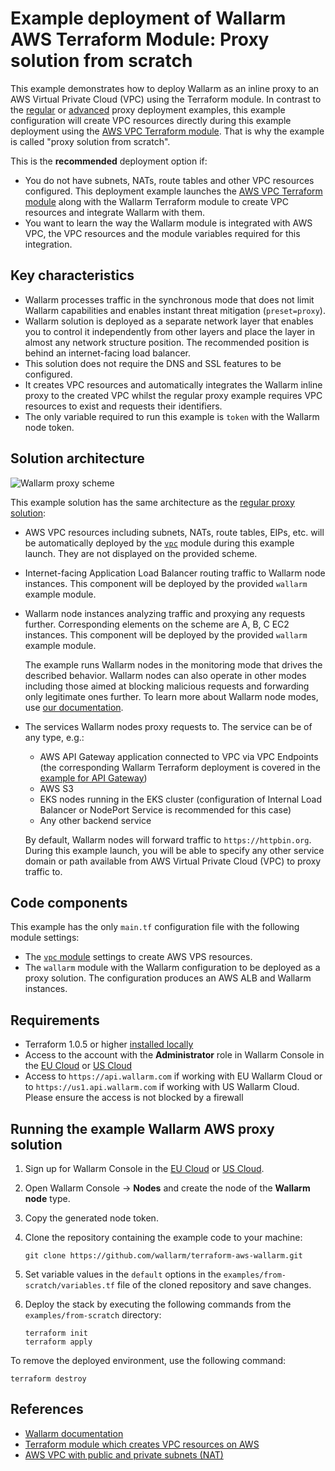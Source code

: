 # Example deployment of Wallarm AWS Terraform Module: Proxy solution from scratch

This example demonstrates how to deploy Wallarm as an inline proxy to an AWS Virtual Private Cloud (VPC) using the Terraform module. In contrast to the [regular](https://github.com/wallarm/terraform-aws-wallarm/tree/main/examples/proxy) or [advanced](https://github.com/wallarm/terraform-aws-wallarm/tree/main/examples/advanced) proxy deployment examples, this example configuration will create VPC resources directly during this example deployment using the [AWS VPC Terraform module](https://registry.terraform.io/modules/terraform-aws-modules/vpc/aws/). That is why the example is called "proxy solution from scratch".

This is the **recommended** deployment option if:

* You do not have subnets, NATs, route tables and other VPC resources configured. This deployment example launches the [AWS VPC Terraform module](https://registry.terraform.io/modules/terraform-aws-modules/vpc/aws/) along with the Wallarm Terraform module to create VPC resources and integrate Wallarm with them.
* You want to learn the way the Wallarm module is integrated with AWS VPC, the VPC resources and the module variables required for this integration.

## Key characteristics

* Wallarm processes traffic in the synchronous mode that does not limit Wallarm capabilities and enables instant threat mitigation (`preset=proxy`).
* Wallarm solution is deployed as a separate network layer that enables you to control it independently from other layers and place the layer in almost any network structure position. The recommended position is behind an internet-facing load balancer.
* This solution does not require the DNS and SSL features to be configured.
* It creates VPC resources and automatically integrates the Wallarm inline proxy to the created VPC whilst the regular proxy example requires VPC resources to exist and requests their identifiers.
* The only variable required to run this example is `token` with the Wallarm node token.

## Solution architecture

![Wallarm proxy scheme](https://github.com/wallarm/terraform-aws-wallarm/blob/main/images/wallarm-as-proxy.png?raw=true)

This example solution has the same architecture as the [regular proxy solution](https://github.com/wallarm/terraform-aws-wallarm/tree/main/examples/proxy):

* AWS VPC resources including subnets, NATs, route tables, EIPs, etc. will be automatically deployed by the [`vpc`](https://registry.terraform.io/modules/terraform-aws-modules/vpc/aws/) module during this example launch. They are not displayed on the provided scheme.
* Internet-facing Application Load Balancer routing traffic to Wallarm node instances. This component will be deployed by the provided `wallarm` example module.
* Wallarm node instances analyzing traffic and proxying any requests further. Corresponding elements on the scheme are A, B, C EC2 instances. This component will be deployed by the provided `wallarm` example module.

    The example runs Wallarm nodes in the monitoring mode that drives the described behavior. Wallarm nodes can also operate in other modes including those aimed at blocking malicious requests and forwarding only legitimate ones further. To learn more about Wallarm node modes, use [our documentation](https://docs.wallarm.com/admin-en/configure-wallarm-mode/).
* The services Wallarm nodes proxy requests to. The service can be of any type, e.g.:

    * AWS API Gateway application connected to VPC via VPC Endpoints (the corresponding Wallarm Terraform deployment is covered in the [example for API Gateway](https://github.com/wallarm/terraform-aws-wallarm/tree/main/examples/apigateway))
    * AWS S3
    * EKS nodes running in the EKS cluster (configuration of Internal Load Balancer or NodePort Service is recommended for this case)
    * Any other backend service

    By default, Wallarm nodes will forward traffic to `https://httpbin.org`. During this example launch, you will be able to specify any other service domain or path available from AWS Virtual Private Cloud (VPC) to proxy traffic to.

## Code components

This example has the only `main.tf` configuration file with the following module settings:

* The [`vpc` module](https://registry.terraform.io/modules/terraform-aws-modules/vpc/aws/) settings to create AWS VPS resources.
* The `wallarm` module with the Wallarm configuration to be deployed as a proxy solution. The configuration produces an AWS ALB and Wallarm instances.

## Requirements

* Terraform 1.0.5 or higher [installed locally](https://learn.hashicorp.com/tutorials/terraform/install-cli)
* Access to the account with the **Administrator** role in Wallarm Console in the [EU Cloud](https://my.wallarm.com/) or [US Cloud](https://us1.my.wallarm.com/)
* Access to `https://api.wallarm.com` if working with EU Wallarm Cloud or to `https://us1.api.wallarm.com` if working with US Wallarm Cloud. Please ensure the access is not blocked by a firewall

## Running the example Wallarm AWS proxy solution

1. Sign up for Wallarm Console in the [EU Cloud](https://my.wallarm.com/nodes) or [US Cloud](https://us1.my.wallarm.com/nodes).
1. Open Wallarm Console → **Nodes** and create the node of the **Wallarm node** type.
1. Copy the generated node token.
1. Clone the repository containing the example code to your machine:

    ```
    git clone https://github.com/wallarm/terraform-aws-wallarm.git
    ```
1. Set variable values in the `default` options in the `examples/from-scratch/variables.tf` file of the cloned repository and save changes.
1. Deploy the stack by executing the following commands from the `examples/from-scratch` directory:

    ```
    terraform init
    terraform apply
    ```

To remove the deployed environment, use the following command:

```
terraform destroy
```

## References

* [Wallarm documentation](https://docs.wallarm.com)
* [Terraform module which creates VPC resources on AWS](https://registry.terraform.io/modules/terraform-aws-modules/vpc/aws)
* [AWS VPC with public and private subnets (NAT)](https://docs.aws.amazon.com/vpc/latest/userguide/VPC_Scenario2.html)
